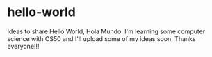 # hello-world
Ideas to share
Hello World, Hola Mundo.
I'm learning some computer science with CS50 and I'll upload some of my ideas soon.
Thanks everyone!!!
